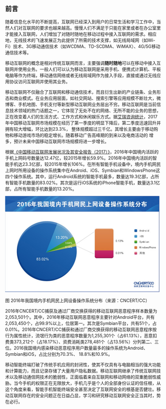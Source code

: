 ## 前言

随着信息化水平的不断提高，互联网已经深入到用户的日常生活和学习工作中，当然人们对互联网的要求也越来越高。慢慢人们不满足于只能在家里或者在办公室里才能接入互联网，人们增加了对随时随地在移动过程中接入互联网的需求。相应地，无线技术的飞速发展正为此提供了所需的技术支撑，如无线局域网（如Wi-Fi）技术、3G移动通信技术（如WCDMA、TD-SCDMA、WiMAX）、4G/5G移动通信技术等。

移动互联网的概念是相对传统互联网而言，主要强调**随时随地**可以在移动中接入互联网并使用业务。一般人们可以认为移动互联网是采用手机、便携式计算机、平板电脑等作为终端，移动通信网络或者无线局域网作为接入手段，直接或通过无线应用协议访问互联网并使用其业务。

移动互联网不仅融合了互联网和移动通信技术，而且衍生出新的产业链条、业务形态和商业模式。在业务应用层面，如社交网站、搜索引擎等应用规模不断壮大，微博客、手机地图、手机支付等新型移动互联网业务层出不穷。移动互联网是当前信息技术领域的热门话题之一，它体现了无处不在的网络、无所不能的业务的思想，正在改变着人们的生活方式、工作方式和休闲娱乐方式。据[艾瑞咨询统计](attach/chap0x01/2017Q2移动互联网市场季度数据发布研究报告.pdf)，2017年中国移动互联网市场规模在经历了第一季度的明显下降后，第二季度迅速回升并拥有较大增幅，环比达到23.3%，
整体规模超过三千亿。其增长主要由于移动购物和移动游戏市场的稳定增长。随着移动广告高峰期的到来以及电商活动的
增多，预计未来中国移动互联网市场规模将进一步增长。

根据[《中国移动互联网发展状况及其安全报告（2017）》](http://www.cac.gov.cn/2017-05/18/c_1120991371.htm)，2016年中国境内活跃的手机上网码号数量达12.47亿，较2015年增长59.9%。2016年中国境内活跃的智能手机达23.3亿部，较2015年增长106%。在所有智能手机设备中，境内手机网民上网时所用设备的操作系统集中在Android、iOS、Symbian和WindowsPhone这四个操作系统。其中，运行Android系统的智能手机最多，数量达19.3亿部，占所有智能手机数量的83.02%。其次是运行iOS系统的iPhone智能手机，数量达3.1亿部，占所有智能手机数量的13.20%。

![](attach/chap0x01/1120991371_14950662923751n.jpg)

图 2016年我国境内手机网民上网设备操作系统分布（来源：CNCERT/CC）

2016年CNCERT/CC捕获及通过厂商交换获得的移动互联网恶意程序样本数量为2,053,501个。其中，2016年移动互联网恶意程序主要针对Android平台，共有2,053,450个，占99.9%以上，位居第一。其次是Symbian平台，共有51个，占0.01%。2016年CNCERT/CC捕获和通过厂商交换获得的移动互联网恶意程序按行为属性统计，流氓行为类的恶意程序数量为1,255,301个（占61.13%），恶意扣费类373,212个（占18.17%）、资费消耗类278,481个（占13.56%）分列第二、三位。2016我国境内感染移动恶意程序用户数量最多的操作系统为Android、Symbian和iOS，占比分别为70.3%、 18.8%和10.9%。

移动智能终端打破了传统手机应用的封闭性，使其不仅具有与电脑相当的强大功能和计算能力，而且记录存储了大量用户隐私数据。移动互联网继承了传统互联网技术以及移动通信网技术的脆弱性，正面临着来自互联网和移动网络的双重脆弱性威胁。当今手机的权限正在无限放大，手机几乎是个人的全部身份认证的信任根，从这个角度来看，智能手机智能终端安全甚至决定了互联网安全的根基是否健壮。移动互联网存在的安全问题正在日益凸显，学习和研究移动互联网安全正当其时，势在必行。


